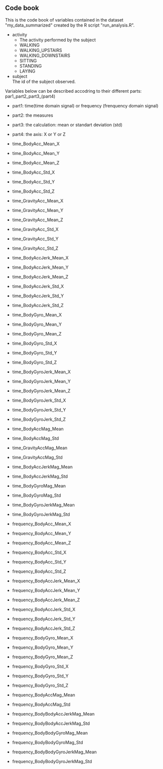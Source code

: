 ## Code book
This is the code book of variables contained in the dataset "my_data_summarized" created by the R script "run_analysis.R".

* activity  
  * The activity performed by the subject
  * WALKING
  * WALKING_UPSTAIRS
  * WALKING_DOWNSTAIRS
  * SITTING
  * STANDING
  * LAYING
* subject     
  The id of the subject observed.
  
Variables below can be described accodring to their different parts:
par1_part2_part3_(part4)
* part1: time(time domain signal) or frequency (frenquency domain signal)
* part2: the measures
* part3: the calculation: mean or standart deviation (std)
* part4: the axis: X or Y or Z

* time_BodyAcc_Mean_X                
* time_BodyAcc_Mean_Y              
* time_BodyAcc_Mean_Z              
* time_BodyAcc_Std_X               
* time_BodyAcc_Std_Y               
* time_BodyAcc_Std_Z             
* time_GravityAcc_Mean_X            
* time_GravityAcc_Mean_Y            
* time_GravityAcc_Mean_Z             
* time_GravityAcc_Std_X            
* time_GravityAcc_Std_Y             
* time_GravityAcc_Std_Z             
* time_BodyAccJerk_Mean_X            
* time_BodyAccJerk_Mean_Y           
* time_BodyAccJerk_Mean_Z            
* time_BodyAccJerk_Std_X            
* time_BodyAccJerk_Std_Y             
* time_BodyAccJerk_Std_Z            
* time_BodyGyro_Mean_X               
* time_BodyGyro_Mean_Y              
* time_BodyGyro_Mean_Z               
* time_BodyGyro_Std_X               
* time_BodyGyro_Std_Y                
* time_BodyGyro_Std_Z               
* time_BodyGyroJerk_Mean_X           
* time_BodyGyroJerk_Mean_Y          
* time_BodyGyroJerk_Mean_Z           
* time_BodyGyroJerk_Std_X          
* time_BodyGyroJerk_Std_Y            
* time_BodyGyroJerk_Std_Z           
* time_BodyAccMag_Mean               
* time_BodyAccMag_Std               
* time_GravityAccMag_Mean            
* time_GravityAccMag_Std            
* time_BodyAccJerkMag_Mean           
* time_BodyAccJerkMag_Std           
* time_BodyGyroMag_Mean             
* time_BodyGyroMag_Std              
* time_BodyGyroJerkMag_Mean          
* time_BodyGyroJerkMag_Std         
* frequency_BodyAcc_Mean_X           
* frequency_BodyAcc_Mean_Y          
* frequency_BodyAcc_Mean_Z           
* frequency_BodyAcc_Std_X           
* frequency_BodyAcc_Std_Y           
* frequency_BodyAcc_Std_Z           
* frequency_BodyAccJerk_Mean_X       
* frequency_BodyAccJerk_Mean_Y      
* frequency_BodyAccJerk_Mean_Z       
* frequency_BodyAccJerk_Std_X       
* frequency_BodyAccJerk_Std_Y       
* frequency_BodyAccJerk_Std_Z       
* frequency_BodyGyro_Mean_X          
* frequency_BodyGyro_Mean_Y         
* frequency_BodyGyro_Mean_Z          
* frequency_BodyGyro_Std_X          
* frequency_BodyGyro_Std_Y           
* frequency_BodyGyro_Std_Z          
* frequency_BodyAccMag_Mean          
* frequency_BodyAccMag_Std          
* frequency_BodyBodyAccJerkMag_Mean  
* frequency_BodyBodyAccJerkMag_Std 
* frequency_BodyBodyGyroMag_Mean     
* frequency_BodyBodyGyroMag_Std     
* frequency_BodyBodyGyroJerkMag_Mean 
* frequency_BodyBodyGyroJerkMag_Std
